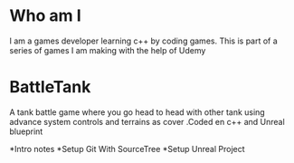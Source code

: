 # Who am I 
I am a games developer learning c++ by coding games. This is part of a series of games I am making with the help of Udemy 

# BattleTank
A tank battle game where you go head to head with other tank using advance system controls and terrains as cover .Coded en c++ and Unreal blueprint

*Intro notes
*Setup Git With SourceTree
*Setup Unreal Project
